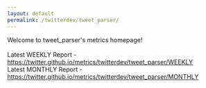 ```yaml
---
layout: default
permalink: /twitterdev/tweet_parser/
---
```

Welcome to tweet_parser's metrics homepage!
<br><br>
Latest WEEKLY Report - <a href="https://twitter.github.io/metrics/twitterdev/tweet_parser/WEEKLY">https://twitter.github.io/metrics/twitterdev/tweet_parser/WEEKLY</a>
<br>
Latest MONTHLY Report - <a href="https://twitter.github.io/metrics/twitterdev/tweet_parser/MONTHLY">https://twitter.github.io/metrics/twitterdev/tweet_parser/MONTHLY</a>
<br>
